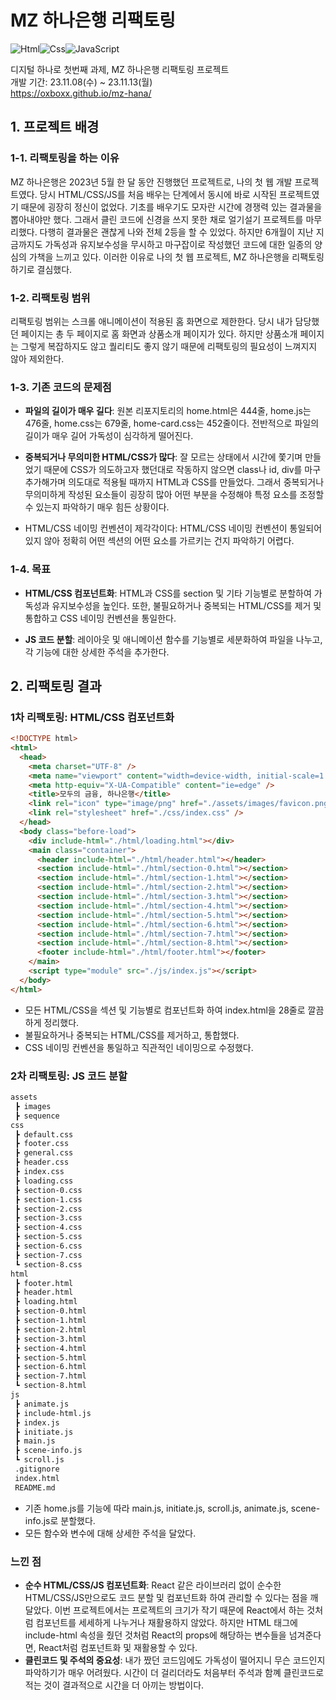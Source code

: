 # MZ 하나은행 리팩토링

<img alt="Html" src ="https://img.shields.io/badge/HTML5-E34F26.svg?&style=for-the-badge&logo=HTML5&logoColor=white"/><img alt="Css" src ="https://img.shields.io/badge/CSS3-1572B6.svg?&style=for-the-badge&logo=CSS3&logoColor=white"/><img alt="JavaScript" src ="https://img.shields.io/badge/JavaScriipt-F7DF1E.svg?&style=for-the-badge&logo=JavaScript&logoColor=black"/>

디지털 하나로 첫번째 과제, MZ 하나은행 리팩토링 프로젝트<br/>
개발 기간: 23.11.08(수) ~ 23.11.13(월)<br/>
https://oxboxx.github.io/mz-hana/<br/>

## 1. 프로젝트 배경

### 1-1. 리팩토링을 하는 이유

MZ 하나은행은 2023년 5월 한 달 동안 진행했던 프로젝트로, 나의 첫 웹 개발 프로젝트였다. 당시 HTML/CSS/JS를 처음 배우는 단계에서 동시에 바로 시작된 프로젝트였기 때문에 굉장히 정신이 없었다. 기초를 배우기도 모자란 시간에 경쟁력 있는 결과물을 뽑아내야만 했다. 그래서 클린 코드에 신경을 쓰지 못한 채로 얼기설기 프로젝트를 마무리했다. 다행히 결과물은 괜찮게 나와 전체 2등을 할 수 있었다. 하지만 6개월이 지난 지금까지도 가독성과 유지보수성을 무시하고 마구잡이로 작성했던 코드에 대한 일종의 양심의 가책을 느끼고 있다. 이러한 이유로 나의 첫 웹 프로젝트, MZ 하나은행을 리팩토링하기로 결심했다.

### 1-2. 리팩토링 범위

리팩토링 범위는 스크롤 애니메이션이 적용된 홈 화면으로 제한한다. 당시 내가 담당했던 페이지는 총 두 페이지로 홈 화면과 상품소개 페이지가 있다. 하지만 상품소개 페이지는 그렇게 복잡하지도 않고 퀄리티도 좋지 않기 때문에 리팩토링의 필요성이 느껴지지 않아 제외한다.

### 1-3. 기존 코드의 문제점

- **파일의 길이가 매우 길다**: 원본 리포지토리의 home.html은 444줄, home.js는 476줄, home.css는 679줄, home-card.css는 452줄이다. 전반적으로 파일의 길이가 매우 길어 가독성이 심각하게 떨어진다.

- **중복되거나 무의미한 HTML/CSS가 많다**: 잘 모르는 상태에서 시간에 쫓기며 만들었기 때문에 CSS가 의도하고자 했던대로 작동하지 않으면 class나 id, div를 마구 추가해가며 의도대로 적용될 때까지 HTML과 CSS를 만들었다. 그래서 중복되거나 무의미하게 작성된 요소들이 굉장히 많아 어떤 부분을 수정해야 특정 요소를 조정할 수 있는지 파악하기 매우 힘든 상황이다.

- HTML/CSS 네이밍 컨벤션이 제각각이다: HTML/CSS 네이밍 컨벤션이 통일되어 있지 않아 정확히 어떤 섹션의 어떤 요소를 가르키는 건지 파악하기 어렵다.

### 1-4. 목표

- **HTML/CSS 컴포넌트화**: HTML과 CSS를 section 및 기타 기능별로 분할하여 가독성과 유지보수성을 높인다. 또한, 불필요하거나 중복되는 HTML/CSS를 제거 및 통합하고 CSS 네이밍 컨벤션을 통일한다.

- **JS 코드 분할**: 레이아웃 및 애니메이션 함수를 기능별로 세분화하여 파일을 나누고, 각 기능에 대한 상세한 주석을 추가한다.

## 2. 리팩토링 결과

### 1차 리팩토링: HTML/CSS 컴포넌트화

```html
<!DOCTYPE html>
<html>
  <head>
    <meta charset="UTF-8" />
    <meta name="viewport" content="width=device-width, initial-scale=1.0" />
    <meta http-equiv="X-UA-Compatible" content="ie=edge" />
    <title>모두의 금융, 하나은행</title>
    <link rel="icon" type="image/png" href="./assets/images/favicon.png" />
    <link rel="stylesheet" href="./css/index.css" />
  </head>
  <body class="before-load">
    <div include-html="./html/loading.html"></div>
    <main class="container">
      <header include-html="./html/header.html"></header>
      <section include-html="./html/section-0.html"></section>
      <section include-html="./html/section-1.html"></section>
      <section include-html="./html/section-2.html"></section>
      <section include-html="./html/section-3.html"></section>
      <section include-html="./html/section-4.html"></section>
      <section include-html="./html/section-5.html"></section>
      <section include-html="./html/section-6.html"></section>
      <section include-html="./html/section-7.html"></section>
      <section include-html="./html/section-8.html"></section>
      <footer include-html="./html/footer.html"></footer>
    </main>
    <script type="module" src="./js/index.js"></script>
  </body>
</html>
```

- 모든 HTML/CSS을 섹션 및 기능별로 컴포넌트화 하여 index.html을 28줄로 깔끔하게 정리했다.
- 불필요하거나 중복되는 HTML/CSS를 제거하고, 통합했다.
- CSS 네이밍 컨벤션을 통일하고 직관적인 네이밍으로 수정했다.

### 2차 리팩토링: JS 코드 분할

```bash
assets
 ┣ images
 ┣ sequence
css
 ┣ default.css
 ┣ footer.css
 ┣ general.css
 ┣ header.css
 ┣ index.css
 ┣ loading.css
 ┣ section-0.css
 ┣ section-1.css
 ┣ section-2.css
 ┣ section-3.css
 ┣ section-4.css
 ┣ section-5.css
 ┣ section-6.css
 ┣ section-7.css
 ┗ section-8.css
html
 ┣ footer.html
 ┣ header.html
 ┣ loading.html
 ┣ section-0.html
 ┣ section-1.html
 ┣ section-2.html
 ┣ section-3.html
 ┣ section-4.html
 ┣ section-5.html
 ┣ section-6.html
 ┣ section-7.html
 ┗ section-8.html
js
 ┣ animate.js
 ┣ include-html.js
 ┣ index.js
 ┣ initiate.js
 ┣ main.js
 ┣ scene-info.js
 ┗ scroll.js
 .gitignore
 index.html
 README.md
```

- 기존 home.js를 기능에 따라 main.js, initiate.js, scroll.js, animate.js, scene-info.js로 분할했다.
- 모든 함수와 변수에 대해 상세한 주석을 달았다.

### 느낀 점

- **순수 HTML/CSS/JS 컴포넌트화**: React 같은 라이브러리 없이 순수한 HTML/CSS/JS만으로도 코드 분할 및 컴포넌트화 하여 관리할 수 있다는 점을 깨달았다. 이번 프로젝트에서는 프로젝트의 크기가 작기 때문에 React에서 하는 것처럼 컴포넌트를 세세하게 나누거나 재활용하지 않았다. 하지만 HTML 태그에 include-html 속성을 줬던 것처럼 React의 props에 해당하는 변수들을 넘겨준다면, React처럼 컴포넌트화 및 재활용할 수 있다.
- **클린코드 및 주석의 중요성**: 내가 짰던 코드임에도 가독성이 떨어지니 무슨 코드인지 파악하기가 매우 어려웠다. 시간이 더 걸리더라도 처음부터 주석과 함꼐 클린코드로 적는 것이 결과적으로 시간을 더 아끼는 방법이다.
